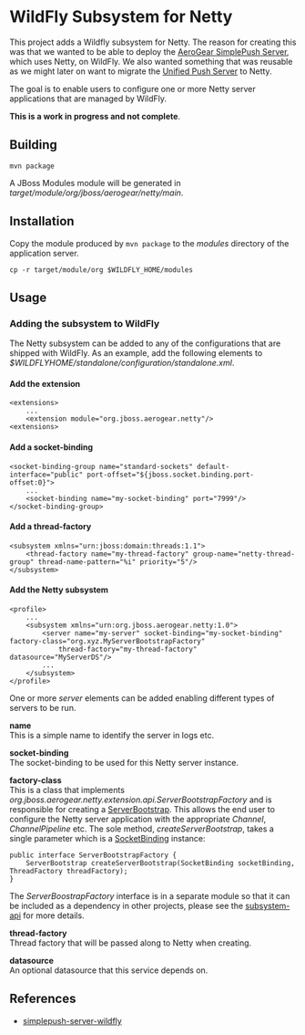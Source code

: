 # WildFly Subsystem for Netty
This project adds a Wildfly subsystem for Netty. The reason for creating this was that we wanted to be able to 
deploy the [AeroGear SimplePush Server](https://github.com/danbev/aerogear-simplepush-server), which uses Netty, on WildFly. We
also wanted something that was reusable as we might later on want to migrate the [Unified Push Server](https://github.com/matzew/pushee)
to Netty.

The goal is to enable users to configure one or more Netty server applications that are managed by WildFly.  

__This is a work in progress and not complete__.

## Building

    mvn package
    
A JBoss Modules module will be generated in _target/module/org/jboss/aerogear/netty/main_.    

## Installation
Copy the module produced by ```mvn package``` to the _modules_ directory of the application server.

    cp -r target/module/org $WILDFLY_HOME/modules

## Usage

### Adding the subsystem to WildFly
The Netty subsystem can be added to any of the configurations that are shipped with WildFly. 
As an example, add the following elements to _$WILDFLYHOME/standalone/configuration/standalone.xml_.


#### Add the extension

    <extensions>
        ...
        <extension module="org.jboss.aerogear.netty"/>
    <extensions>
    
    
#### Add a socket-binding    

    
    <socket-binding-group name="standard-sockets" default-interface="public" port-offset="${jboss.socket.binding.port-offset:0}">
        ...
        <socket-binding name="my-socket-binding" port="7999"/>
    </socket-binding-group>  
    
#### Add a thread-factory    

    <subsystem xmlns="urn:jboss:domain:threads:1.1">
        <thread-factory name="my-thread-factory" group-name="netty-thread-group" thread-name-pattern="%i" priority="5"/>
    </subsystem>

#### Add the Netty subsystem

    <profile>
        ...
        <subsystem xmlns="urn:org.jboss.aerogear.netty:1.0">
            <server name="my-server" socket-binding="my-socket-binding" factory-class="org.xyz.MyServerBootstrapFactory" 
                thread-factory="my-thread-factory" datasource="MyServerDS"/>
            ...
        </subsystem>
    </profile>    
    
One or more _server_ elements can be added enabling different types of servers to be run.  

__name__  
This is a simple name to identify the server in logs etc.

__socket-binding__  
The socket-binding to be used for this Netty server instance. 

__factory-class__  
This is a class that implements _org.jboss.aerogear.netty.extension.api.ServerBootstrapFactory_ and is responsible for 
creating a [ServerBootstrap](http://netty.io/4.0/api/io/netty/bootstrap/ServerBootstrap.html). This allows the end user to
configure the Netty server application with the appropriate _Channel_, _ChannelPipeline_ etc. The sole method, 
_createServerBootstrap_, takes a single parameter which is a [SocketBinding](https://github.com/wildfly/wildfly/blob/master/network/src/main/java/org/jboss/as/network/SocketBinding.java) instance:

    public interface ServerBootstrapFactory {
        ServerBootstrap createServerBootstrap(SocketBinding socketBinding, ThreadFactory threadFactory);
    }
    
The _ServerBoostrapFactory_ interface is in a separate module so that it can be included as a dependency in other projects, please
see the [subsystem-api](https://github.com/danbev/netty-subsystem/tree/master/subsystem-api) for more details.

__thread-factory__  
Thread factory that will be passed along to Netty when creating.

__datasource__  
An optional datasource that this service depends on.
    
## References
* [simplepush-server-wildfly](https://github.com/danbev/aerogear-simplepush-server/tree/master/wildfly-module)

    
    
    